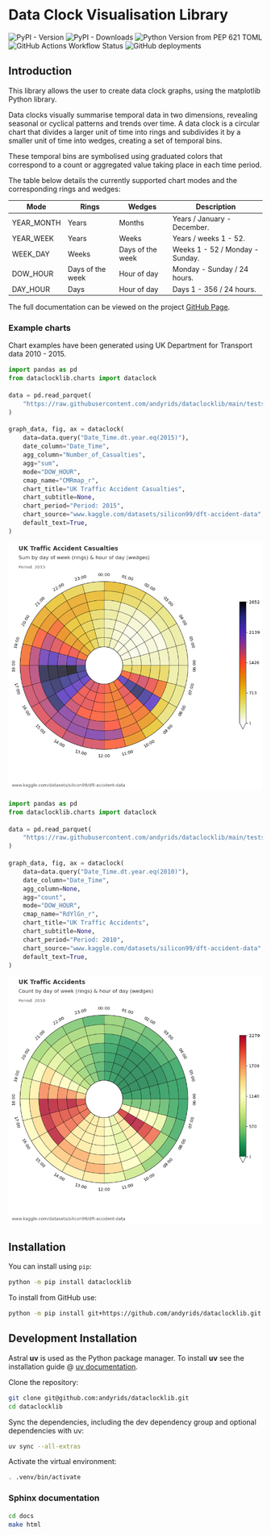 # Data Clock Visualisation Library

![PyPI - Version](https://img.shields.io/pypi/v/dataclocklib?style=plastic) ![PyPI - Downloads](https://img.shields.io/pypi/dm/dataclocklib?style=plastic) ![Python Version from PEP 621 TOML](https://img.shields.io/python/required-version-toml?tomlFilePath=https%3A%2F%2Fraw.githubusercontent.com%2Fandyrids%2Fdataclocklib%2Fmain%2Fpyproject.toml&style=plastic) ![GitHub Actions Workflow Status](https://img.shields.io/github/actions/workflow/status/andyrids/dataclocklib/ci.yml?branch=main&style=plastic&logo=pytest&logoColor=%230A9EDC&label=pytest)
![GitHub deployments](https://img.shields.io/github/deployments/andyrids/dataclocklib/github-pages?style=plastic&&logo=sphinx&label=sphinx)

## Introduction

This library allows the user to create data clock graphs, using the matplotlib Python library.

Data clocks visually summarise temporal data in two dimensions, revealing seasonal or cyclical patterns and trends over time. A data clock is a circular chart that divides a larger unit of time into rings and subdivides it by a smaller unit of time into wedges, creating a set of temporal bins.

These temporal bins are symbolised using graduated colors that correspond to a count or aggregated value taking place in each time period.

The table below details the currently supported chart modes and the corresponding rings and wedges:

| Mode       | Rings            | Wedges           | Description                       |
|------------|------------------|------------------|-----------------------------------|
| YEAR_MONTH | Years            | Months           | Years / January - December.       |
| YEAR_WEEK  | Years            | Weeks            | Years / weeks 1 - 52.             |
| WEEK_DAY   | Weeks            | Days of the week | Weeks 1 - 52 / Monday - Sunday.   |
| DOW_HOUR   | Days of the week | Hour of day      | Monday - Sunday / 24 hours.       |
| DAY_HOUR   | Days             | Hour of day      | Days 1 - 356 / 24 hours.          |

The full documentation can be viewed on the project [GitHub Page](https://andyrids.github.io/dataclocklib/).

### Example charts

Chart examples have been generated using UK Department for Transport data 2010 - 2015.

```python
import pandas as pd
from dataclocklib.charts import dataclock

data = pd.read_parquet(
    "https://raw.githubusercontent.com/andyrids/dataclocklib/main/tests/data/traffic_data.parquet.gzip"
)

graph_data, fig, ax = dataclock(
    data=data.query("Date_Time.dt.year.eq(2015)"),
    date_column="Date_Time",
    agg_column="Number_of_Casualties",
    agg="sum",
    mode="DOW_HOUR",
    cmap_name="CMRmap_r",
    chart_title="UK Traffic Accident Casualties",
    chart_subtitle=None,
    chart_period="Period: 2015",
    chart_source="www.kaggle.com/datasets/silicon99/dft-accident-data",
    default_text=True,
)
```

![Data clock chart](https://raw.githubusercontent.com/andyrids/dataclocklib/main/docs/source/_static/images/sphinx_index_chart_1.png)

```python
import pandas as pd
from dataclocklib.charts import dataclock

data = pd.read_parquet(
    "https://raw.githubusercontent.com/andyrids/dataclocklib/main/tests/data/traffic_data.parquet.gzip"
)

graph_data, fig, ax = dataclock(
    data=data.query("Date_Time.dt.year.eq(2010)"),
    date_column="Date_Time",
    agg_column=None,
    agg="count",
    mode="DOW_HOUR",
    cmap_name="RdYlGn_r",
    chart_title="UK Traffic Accidents",
    chart_subtitle=None,
    chart_period="Period: 2010",
    chart_source="www.kaggle.com/datasets/silicon99/dft-accident-data",
    default_text=True,
)
```

![Data clock chart](https://raw.githubusercontent.com/andyrids/dataclocklib/main/docs/source/_static/images/sphinx_index_chart_2.png)

## Installation

You can install using `pip`:

```bash
python -m pip install dataclocklib
```

To install from GitHub use:

```bash
python -m pip install git+https://github.com/andyrids/dataclocklib.git
```

## Development Installation

Astral **uv** is used as the Python package manager. To install **uv** see the installation
guide @ [uv documentation](https://docs.astral.sh/uv/getting-started/installation/).

Clone the repository:

```bash
git clone git@github.com:andyrids/dataclocklib.git
cd dataclocklib
```

Sync the dependencies, including the dev dependency group and optional dependencies with uv:

```bash
uv sync --all-extras
```

Activate the virtual environment:

```bash
. .venv/bin/activate
```

### Sphinx documentation

```bash
cd docs
make html
```
